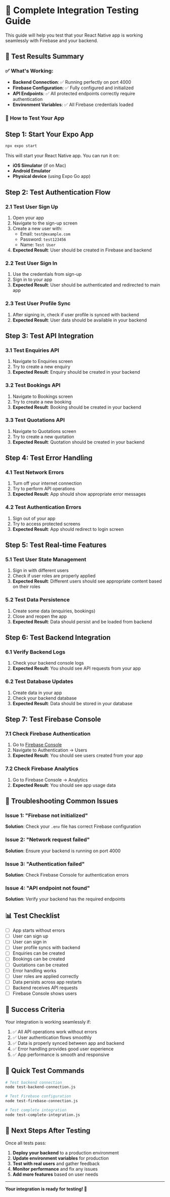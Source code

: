 # 🧪 Complete Integration Testing Guide

This guide will help you test that your React Native app is working seamlessly with Firebase and your backend.

## 🎯 **Test Results Summary**

### ✅ **What's Working:**
- **Backend Connection**: ✅ Running perfectly on port 4000
- **Firebase Configuration**: ✅ Fully configured and initialized
- **API Endpoints**: ✅ All protected endpoints correctly require authentication
- **Environment Variables**: ✅ All Firebase credentials loaded

### 📱 **How to Test Your App**

## **Step 1: Start Your Expo App**

```bash
npx expo start
```

This will start your React Native app. You can run it on:
- **iOS Simulator** (if on Mac)
- **Android Emulator** 
- **Physical device** (using Expo Go app)

## **Step 2: Test Authentication Flow**

### **2.1 Test User Sign Up**
1. Open your app
2. Navigate to the sign-up screen
3. Create a new user with:
   - Email: `test@example.com`
   - Password: `test123456`
   - Name: `Test User`
4. **Expected Result**: User should be created in Firebase and backend

### **2.2 Test User Sign In**
1. Use the credentials from sign-up
2. Sign in to your app
3. **Expected Result**: User should be authenticated and redirected to main app

### **2.3 Test User Profile Sync**
1. After signing in, check if user profile is synced with backend
2. **Expected Result**: User data should be available in your backend

## **Step 3: Test API Integration**

### **3.1 Test Enquiries API**
1. Navigate to Enquiries screen
2. Try to create a new enquiry
3. **Expected Result**: Enquiry should be created in your backend

### **3.2 Test Bookings API**
1. Navigate to Bookings screen
2. Try to create a new booking
3. **Expected Result**: Booking should be created in your backend

### **3.3 Test Quotations API**
1. Navigate to Quotations screen
2. Try to create a new quotation
3. **Expected Result**: Quotation should be created in your backend

## **Step 4: Test Error Handling**

### **4.1 Test Network Errors**
1. Turn off your internet connection
2. Try to perform API operations
3. **Expected Result**: App should show appropriate error messages

### **4.2 Test Authentication Errors**
1. Sign out of your app
2. Try to access protected screens
3. **Expected Result**: App should redirect to login screen

## **Step 5: Test Real-time Features**

### **5.1 Test User State Management**
1. Sign in with different users
2. Check if user roles are properly applied
3. **Expected Result**: Different users should see appropriate content based on their roles

### **5.2 Test Data Persistence**
1. Create some data (enquiries, bookings)
2. Close and reopen the app
3. **Expected Result**: Data should persist and be loaded from backend

## **Step 6: Test Backend Integration**

### **6.1 Verify Backend Logs**
1. Check your backend console logs
2. **Expected Result**: You should see API requests from your app

### **6.2 Test Database Updates**
1. Create data in your app
2. Check your backend database
3. **Expected Result**: Data should be stored in your database

## **Step 7: Test Firebase Console**

### **7.1 Check Firebase Authentication**
1. Go to [Firebase Console](https://console.firebase.google.com/)
2. Navigate to Authentication → Users
3. **Expected Result**: You should see users created from your app

### **7.2 Check Firebase Analytics**
1. Go to Firebase Console → Analytics
2. **Expected Result**: You should see app usage data

## **🔧 Troubleshooting Common Issues**

### **Issue 1: "Firebase not initialized"**
**Solution**: Check your `.env` file has correct Firebase configuration

### **Issue 2: "Network request failed"**
**Solution**: Ensure your backend is running on port 4000

### **Issue 3: "Authentication failed"**
**Solution**: Check Firebase Console for authentication errors

### **Issue 4: "API endpoint not found"**
**Solution**: Verify your backend has the required endpoints

## **📊 Test Checklist**

- [ ] App starts without errors
- [ ] User can sign up
- [ ] User can sign in
- [ ] User profile syncs with backend
- [ ] Enquiries can be created
- [ ] Bookings can be created
- [ ] Quotations can be created
- [ ] Error handling works
- [ ] User roles are applied correctly
- [ ] Data persists across app restarts
- [ ] Backend receives API requests
- [ ] Firebase Console shows users

## **🎉 Success Criteria**

Your integration is working seamlessly if:
1. ✅ All API operations work without errors
2. ✅ User authentication flows smoothly
3. ✅ Data is properly synced between app and backend
4. ✅ Error handling provides good user experience
5. ✅ App performance is smooth and responsive

## **📱 Quick Test Commands**

```bash
# Test backend connection
node test-backend-connection.js

# Test Firebase configuration
node test-firebase-connection.js

# Test complete integration
node test-complete-integration.js
```

## **🚀 Next Steps After Testing**

Once all tests pass:
1. **Deploy your backend** to a production environment
2. **Update environment variables** for production
3. **Test with real users** and gather feedback
4. **Monitor performance** and fix any issues
5. **Add more features** based on user needs

---

**Your integration is ready for testing! 🎉**
